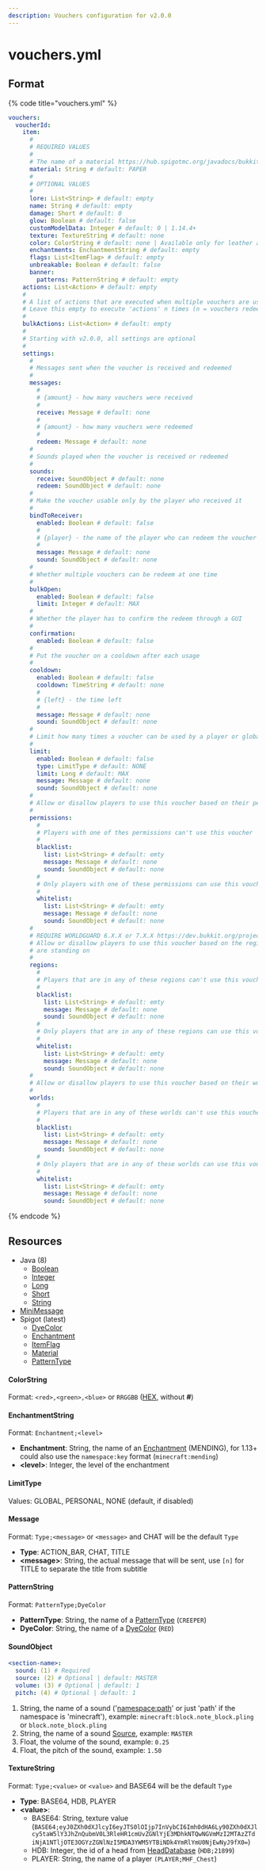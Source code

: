 ```yaml
---
description: Vouchers configuration for v2.0.0
---
```


# vouchers.yml

## Format

{% code title="vouchers.yml" %}
```yaml
vouchers:
  voucherId:
    item:
      #
      # REQUIRED VALUES
      #
      # The name of a material https://hub.spigotmc.org/javadocs/bukkit/org/bukkit/Material.html
      material: String # default: PAPER
      #
      # OPTIONAL VALUES
      #
      lore: List<String> # default: empty
      name: String # default: empty
      damage: Short # default: 0
      glow: Boolean # default: false
      customModelData: Integer # default: 0 | 1.14.4+
      texture: TextureString # default: none
      color: ColorString # default: none | Available only for leather armor
      enchantments: EnchantmentString # default: empty
      flags: List<ItemFlag> # default: empty
      unbreakable: Boolean # default: false
      banner:
        patterns: PatternString # default: empty
    actions: List<Action> # default: empty
    #
    # A list of actions that are executed when multiple vouchers are used.
    # Leave this empty to execute 'actions' n times (n = vouchers redeemed)
    #
    bulkActions: List<Action> # default: empty
    #
    # Starting with v2.0.0, all settings are optional
    #
    settings:
      #
      # Messages sent when the voucher is received and redeemed
      #
      messages:
        #
        # {amount} - how many vouchers were received
        #
        receive: Message # default: none
        #
        # {amount} - how many vouchers were redeemed
        #
        redeem: Message # default: none
      #
      # Sounds played when the voucher is received or redeemed
      #
      sounds:
        receive: SoundObject # default: none
        redeem: SoundObject # default: none
      #
      # Make the voucher usable only by the player who received it
      #
      bindToReceiver:
        enabled: Boolean # default: false
        #
        # {player} - the name of the player who can redeem the voucher
        #
        message: Message # default: none
        sound: SoundObject # default: none
      #
      # Whether multiple vouchers can be redeem at one time
      #
      bulkOpen:
        enabled: Boolean # default: false
        limit: Integer # default: MAX
      #
      # Whether the player has to confirm the redeem through a GUI
      #
      confirmation:
        enabled: Boolean # default: false
      #
      # Put the voucher on a cooldown after each usage
      #
      cooldown:
        enabled: Boolean # default: false
        cooldown: TimeString # default: none
        #
        # {left} - the time left
        #
        message: Message # default: none
        sound: SoundObject # default: none
      #
      # Limit how many times a voucher can be used by a player or global
      #
      limit:
        enabled: Boolean # default: false
        type: LimitType # default: NONE
        limit: Long # default: MAX
        message: Message # default: none
        sound: SoundObject # default: none
      #
      # Allow or disallow players to use this voucher based on their permissions
      #
      permissions:
        #
        # Players with one of thes permissions can't use this voucher
        #
        blacklist:
          list: List<String> # default: emty
          message: Message # default: none
          sound: SoundObject # default: none
        #
        # Only players with one of these permissions can use this voucher
        #
        whitelist:
          list: List<String> # default: emty
          message: Message # default: none
          sound: SoundObject # default: none
      #
      # REQUIRE WORLDGUARD 6.X.X or 7.X.X https://dev.bukkit.org/projects/worldguard
      # Allow or disallow players to use this voucher based on the region they
      # are standing on
      #
      regions:
        #
        # Players that are in any of these regions can't use this voucher
        #
        blacklist:
          list: List<String> # default: emty
          message: Message # default: none
          sound: SoundObject # default: none
        #
        # Only players that are in any of these regions can use this voucher
        #
        whitelist:
          list: List<String> # default: emty
          message: Message # default: none
          sound: SoundObject # default: none
      #
      # Allow or disallow players to use this voucher based on their world
      #
      worlds:
        #
        # Players that are in any of these worlds can't use this voucher
        #
        blacklist:
          list: List<String> # default: emty
          message: Message # default: none
          sound: SoundObject # default: none
        #
        # Only players that are in any of these worlds can use this voucher
        #
        whitelist:
          list: List<String> # default: emty
          message: Message # default: none
          sound: SoundObject # default: none
```
{% endcode %}

## Resources

* Java (8)
  * [Boolean](https://docs.oracle.com/javase/8/docs/api/java/lang/Boolean.html)
  * [Integer](https://docs.oracle.com/javase/8/docs/api/java/lang/Integer.html)
  * [Long](https://docs.oracle.com/javase/8/docs/api/java/lang/Long.html)
  * [Short](https://docs.oracle.com/javase/8/docs/api/java/lang/Short.html)
  * [String](https://docs.oracle.com/javase/8/docs/api/java/lang/String.html)
* [MiniMessage](https://docs.adventure.kyori.net/minimessage)
* Spigot (latest)
  * [DyeColor](https://hub.spigotmc.org/javadocs/bukkit/org/bukkit/DyeColor.html#enum-constant-summary)
  * [Enchantment](https://hub.spigotmc.org/javadocs/bukkit/org/bukkit/enchantments/Enchantment.html#field-summary)
  * [ItemFlag](https://hub.spigotmc.org/javadocs/bukkit/org/bukkit/inventory/ItemFlag.html#enum-constant-summary)
  * [Material](https://hub.spigotmc.org/javadocs/bukkit/org/bukkit/Material.html#enum-constant-summary)
  * [PatternType](https://hub.spigotmc.org/javadocs/bukkit/org/bukkit/block/banner/PatternType.html#enum-constant-summary)

#### ColorString

Format: `<red>,<green>,<blue>` or `RRGGBB` ([HEX](https://htmlcolorcodes.com/color-picker/), without **#**)

#### **EnchantmentString**

Format: `Enchantment;<level>`

* **Enchantment**: String, the name of an [Enchantment](https://hub.spigotmc.org/javadocs/bukkit/org/bukkit/enchantments/Enchantment.html#field-summary) (MENDING), for 1.13+ could also use the `namespace:key` format (`minecraft:mending`)
* **\<level>**: Integer, the level of the enchantment

#### LimitType

Values: GLOBAL, PERSONAL, NONE (default, if disabled)

#### Message

Format: `Type;<message>` or `<message>` and CHAT will be the default `Type`

* **Type**: ACTION\_BAR, CHAT, TITLE
* **\<message>**: String, the actual message that will be sent, use `[n]` for TITLE to separate the title from subtitle

#### PatternString

Format: `PatternType;DyeColor`

* **PatternType**: String, the name of a [PatternType](https://hub.spigotmc.org/javadocs/bukkit/org/bukkit/block/banner/PatternType.html#enum-constant-summary) (`CREEPER`)
* **DyeColor**: String, the name of a [DyeColor](vouchers.yml.md#format) (`RED`)

#### SoundObject

```yaml
<section-name>:
  sound: (1) # Required
  source: (2) # Optional | default: MASTER
  volume: (3) # Optional | default: 1
  pitch: (4) # Optional | default: 1
```

1. String, the name of a sound ('[namespace:path](https://minecraft.fandom.com/wiki/Resource\_location)' or just 'path' if the namespace is 'minecraft'), example: `minecraft:block.note_block.pling` or `block.note_block.pling`
2. String, the name of a sound [Source](https://jd.adventure.kyori.net/api/4.9.3/net/kyori/adventure/sound/Sound.Source.html#enum.constant.summary), example: `MASTER`
3. Float, the volume of the sound, example: `0.25`
4. Float, the pitch of the sound, example: `1.50`

#### TextureString

Format: `Type;<value>` or `<value>` and BASE64 will be the default `Type`

* **Type**: BASE64, HDB, PLAYER
* **\<value>**:
  * BASE64: String, texture value (`BASE64;eyJ0ZXh0dXJlcyI6eyJTS0lOIjp7InVybCI6Imh0dHA6Ly90ZXh0dXJlcy5taW5lY3JhZnQubmV0L3RleHR1cmUvZGNlYjE3MDhkNTQwNGVmMzI2MTAzZTdiNjA1NTljOTE3OGYzZGNlNzI5MDA3YWM5YTBiNDk4YmRlYmU0NjEwNyJ9fX0=`)
  * HDB: Integer, the id of a head from [HeadDatabase](https://www.spigotmc.org/resources/head-database.14280/) (`HDB;21899`)
  * PLAYER: String, the name of a player `(PLAYER;MHF_Chest`)
